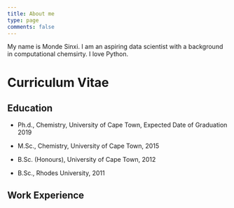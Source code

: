 ```yaml
---
title: About me
type: page
comments: false
---
```


My name is Monde Sinxi. I am an aspiring data scientist with a background in computational chemsirty. 
I love Python.

# Curriculum Vitae


## Education

* Ph.d., Chemistry, University of Cape Town, Expected Date of Graduation 2019

* M.Sc., Chemistry, University of Cape Town, 2015

* B.Sc. (Honours),  University of Cape Town, 2012

* B.Sc., Rhodes University, 2011

## Work Experience


